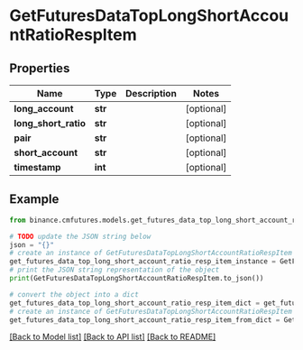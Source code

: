 # GetFuturesDataTopLongShortAccountRatioRespItem


## Properties

Name | Type | Description | Notes
------------ | ------------- | ------------- | -------------
**long_account** | **str** |  | [optional] 
**long_short_ratio** | **str** |  | [optional] 
**pair** | **str** |  | [optional] 
**short_account** | **str** |  | [optional] 
**timestamp** | **int** |  | [optional] 

## Example

```python
from binance.cmfutures.models.get_futures_data_top_long_short_account_ratio_resp_item import GetFuturesDataTopLongShortAccountRatioRespItem

# TODO update the JSON string below
json = "{}"
# create an instance of GetFuturesDataTopLongShortAccountRatioRespItem from a JSON string
get_futures_data_top_long_short_account_ratio_resp_item_instance = GetFuturesDataTopLongShortAccountRatioRespItem.from_json(json)
# print the JSON string representation of the object
print(GetFuturesDataTopLongShortAccountRatioRespItem.to_json())

# convert the object into a dict
get_futures_data_top_long_short_account_ratio_resp_item_dict = get_futures_data_top_long_short_account_ratio_resp_item_instance.to_dict()
# create an instance of GetFuturesDataTopLongShortAccountRatioRespItem from a dict
get_futures_data_top_long_short_account_ratio_resp_item_from_dict = GetFuturesDataTopLongShortAccountRatioRespItem.from_dict(get_futures_data_top_long_short_account_ratio_resp_item_dict)
```
[[Back to Model list]](../README.md#documentation-for-models) [[Back to API list]](../README.md#documentation-for-api-endpoints) [[Back to README]](../README.md)


